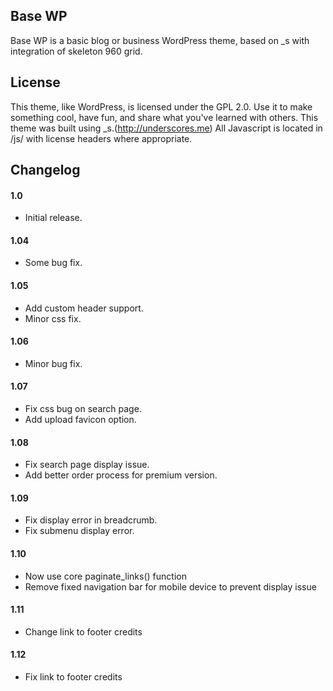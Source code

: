 Base WP
---------------
Base WP is a basic blog or business WordPress theme, based on _s with integration of skeleton 960 grid. 


License
---------------
This theme, like WordPress, is licensed under the GPL 2.0. Use it to make something cool, have fun, and share what you've learned with others.
This theme was built using _s.(http://underscores.me)
All Javascript is located in /js/ with license headers where appropriate.


Changelog
---------------
#### 1.0
* Initial release.

#### 1.04
* Some bug fix.

#### 1.05
* Add custom header support.
* Minor css fix.

#### 1.06
* Minor bug fix.

#### 1.07
* Fix css bug on search page.
* Add upload favicon option.

#### 1.08
* Fix search page display issue.
* Add better order process for premium version.

#### 1.09
* Fix display error in breadcrumb.
* Fix submenu display error.

#### 1.10
* Now use core paginate_links() function
* Remove fixed navigation bar for mobile device to prevent display issue

#### 1.11
* Change link to footer credits

#### 1.12
* Fix link to footer credits

